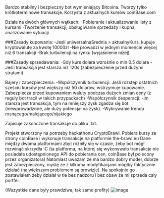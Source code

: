 Bardzo stabilny i bezpieczny bot wymieniający Bitcoina.
Tworzy tylko krótkoterminowe transakcje.
Korzysta z aktualnych kursów coinBase.com

Działa na dwóch głównych wątkach:
-Pobieranie i aktualizowanie listy z kursami
-Tworzenie transakcji, obsługiwanie sprzedaży i kupna, analizowanie sytuacji

###Zasady kupowania:
-Jesli uniwersalnaSrednia > aktualnyKurs, kupuje kryptowalutę za kwotę 10000zł
-Nie prowadzi w jednym momencie więcej niż 6 transakcji
-Brak turbulencji na rynku (wyjaśnienie niżej)

###Zasady sprzedawania:
-Gdy kurs dolara wzrośnie o min 0.5 dolara
-Jeśli transakcja jest starsza niż 120s (zabezpieczenie przed dużymi stratami)

Bajery i zabezpieczenia:
-Współczynnik turbulencji:
  Jeśli rozstęp ostatnich sześciu kursów jest większy niż 50 dolarów, wstrzymuje kupowanie. Zabezpiecza przed kupowaniem waluty podczas dużych zmian ceny (z reguły bot tracił w takich przypadkach)
-Współczynnik desperacji:
  -im starsza jest transakcja, tym na mniejszy zysk zgadza się bot (niewprowadzone, ale duży potencjał na zysk).
-Wykrywanie trendu rosnącego/malejącego/nijakiego 

Zapisuje zakończone transakcje do pliku .txt.

Projekt stworzony na potrzeby hackathonu CryptoBrawl. Pobiera kursy ze strony coinBase i wykonuje transakcje na platformie the-brawl.eu
Dane między dwoma platformami zbyt różniły się w czasie, żeby bot mógł rozwinąć skrzydła :C
(ta platforma, na której się wykonywało transakcje nie posiadała udostępnionego API do pobierania cen. coinBase był polecony przez organizatora)
Natomiast uważam że ma bardzo dobry model, dobrze jest zabezpieczony, myślę że z kilkoma modyfikacjami mógłby faktycznie działać (największym problemem są prowizje).
Na spokojnie go zostawiałem żeby działał w tle bez nadzoru i bez obaw że mi sprzeda cały portfel.

(Wszystkie dane były prawdziwe, tak samo profity)
![image](https://github.com/Zajac2003/Trading-Bot/assets/110545626/100a7d8d-50c9-453f-b7c7-df7e62e560bd)


